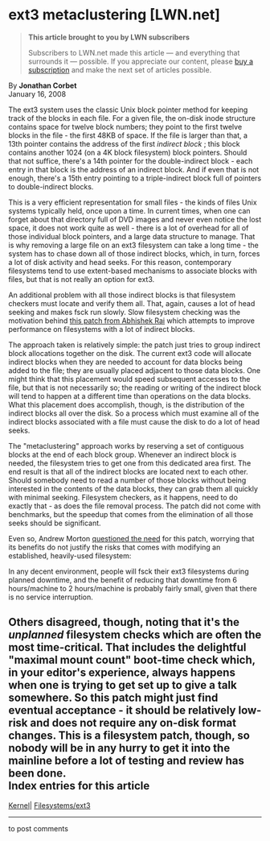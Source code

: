 # ext3 metaclustering [LWN.net]

> **This article brought to you by LWN subscribers**
> 
> Subscribers to LWN.net made this article — and everything that surrounds it — possible. If you appreciate our content, please [buy a subscription](/Promo/nst-nag3/subscribe) and make the next set of articles possible. 

By **Jonathan Corbet**  
January 16, 2008 

The ext3 system uses the classic Unix block pointer method for keeping track of the blocks in each file. For a given file, the on-disk inode structure contains space for twelve block numbers; they point to the first twelve blocks in the file - the first 48KB of space. If the file is larger than that, a 13th pointer contains the address of the first _indirect block_ ; this block contains another 1024 (on a 4K block filesystem) block pointers. Should that not suffice, there's a 14th pointer for the double-indirect block - each entry in that block is the address of an indirect block. And if even that is not enough, there's a 15th entry pointing to a triple-indirect block full of pointers to double-indirect blocks. 

This is a very efficient representation for small files - the kinds of files Unix systems typically held, once upon a time. In current times, when one can forget about that directory full of DVD images and never even notice the lost space, it does not work quite as well - there is a lot of overhead for all of those individual block pointers, and a large data structure to manage. That is why removing a large file on an ext3 filesystem can take a long time - the system has to chase down all of those indirect blocks, which, in turn, forces a lot of disk activity and head seeks. For this reason, contemporary filesystems tend to use extent-based mechanisms to associate blocks with files, but that is not really an option for ext3. 

An additional problem with all those indirect blocks is that filesystem checkers must locate and verify them all. That, again, causes a lot of head seeking and makes fsck run slowly. Slow filesystem checking was the motivation behind [this patch from Abhishek Rai](http://lwn.net/Articles/264970/) which attempts to improve performance on filesystems with a lot of indirect blocks. 

The approach taken is relatively simple: the patch just tries to group indirect block allocations together on the disk. The current ext3 code will allocate indirect blocks when they are needed to account for data blocks being added to the file; they are usually placed adjacent to those data blocks. One might think that this placement would speed subsequent accesses to the file, but that is not necessarily so; the reading or writing of the indirect block will tend to happen at a different time than operations on the data blocks. What this placement does accomplish, though, is the distribution of the indirect blocks all over the disk. So a process which must examine all of the indirect blocks associated with a file must cause the disk to do a lot of head seeks. 

The "metaclustering" approach works by reserving a set of contiguous blocks at the end of each block group. Whenever an indirect block is needed, the filesystem tries to get one from this dedicated area first. The end result is that all of the indirect blocks are located next to each other. Should somebody need to read a number of those blocks without being interested in the contents of the data blocks, they can grab them all quickly with minimal seeking. Filesystem checkers, as it happens, need to do exactly that - as does the file removal process. The patch did not come with benchmarks, but the speedup that comes from the elimination of all those seeks should be significant. 

Even so, Andrew Morton [questioned the need](/Articles/265286/) for this patch, worrying that its benefits do not justify the risks that comes with modifying an established, heavily-used filesystem: 

In any decent environment, people will fsck their ext3 filesystems during planned downtime, and the benefit of reducing that downtime from 6 hours/machine to 2 hours/machine is probably fairly small, given that there is no service interruption. 

Others disagreed, though, noting that it's the _unplanned_ filesystem checks which are often the most time-critical. That includes the delightful "maximal mount count" boot-time check which, in your editor's experience, always happens when one is trying to get set up to give a talk somewhere. So this patch might just find eventual acceptance - it should be relatively low-risk and does not require any on-disk format changes. This is a filesystem patch, though, so nobody will be in any hurry to get it into the mainline before a lot of testing and review has been done.  
Index entries for this article  
---  
[Kernel](/Kernel/Index)| [Filesystems/ext3](/Kernel/Index#Filesystems-ext3)  
  


* * *

to post comments 
